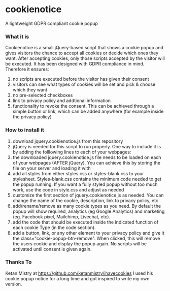 # cookienotice
A lightweight GDPR compliant cookie popup

### What it is ###
Cookienotice is a small jQuery-based script that shows a cookie popup and gives visitors the chance to accept all cookies or decide which ones they want. After accepting cookies, only those scripts accepted by the visitor will be executed. It has been designed with GDPR compliance in mind. Therefore it ensures:
1) no scripts are executed before the visitor has given their consent
2) visitors can see what types of cookies will be set and pick & choose which they want
3) no pre-selected checkboxes
4) link to privacy policy and addtional information
5) functionality to revoke the consent. This can be achieved through a simple button or link, which can be added anywhere (for example inside the privacy policy)

### How to install it ###
1. download jquery.cookienotice.js from this repository
2. jQuery is needed for this script to run properly. One way to include it is by adding the folllowing lines to each of your webpages: <script src="https://ajax.googleapis.com/ajax/libs/jquery/3.4.1/jquery.min.js"></script>
3. the downloaded jquery.cookienotice.js file needs to be loaded on each of your webpages (AFTER jQuery). You can achieve this by storing the file on your server and loading it with <script src="path-to-your-file/jquery.cookienotice.js"></script>
4. add all styles from either styles.css or styles-blank.css to your stylesheet. Styles-blank.css contains the minimum code needed to get the popup running. If you want a fully styled popup without too much work, use the code in style.css and adjust as needed
5. customize the first section of jquery.cookienotice.js as needed. You can change the name of the cookie, description, link to privacy policy, etc
6. add/rename/remove as many cookie types as you need. By default the popup will show required, analytics (eg Google Analytics) and marketing (eg. Facebook pixel, Mailchimp, Livechat, etc).
7. add the code that should be executed inside the indicated function of each cookie Type (in the code section).
8. add a button, link, or any other element to your privacy policy and give it the class="cookie-popup-btn-remove". When clicked, this will remove the users cookie and display the popup again. No scripts will be activated until consent is given again.

### Thanks To ###
Ketan Mistry at https://github.com/ketanmistry/ihavecookies
I used his cookie popup notice for a long time and got inspired to write my own version.
